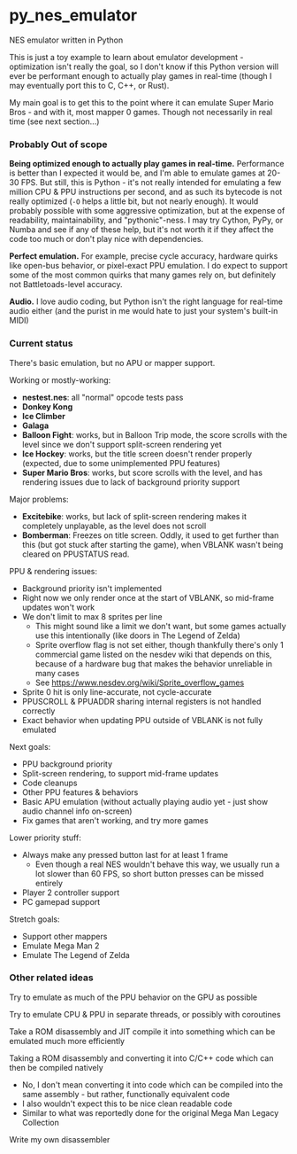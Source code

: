 # py_nes_emulator
NES emulator written in Python

This is just a toy example to learn about emulator development - optimization isn't really the goal, so I don't know if this Python version will ever be performant enough to actually play games in real-time (though I may eventually port this to C, C++, or Rust).

My main goal is to get this to the point where it can emulate Super Mario Bros - and with it, most mapper 0 games. Though not necessarily in real time (see next section...)

### Probably Out of scope

**Being optimized enough to actually play games in real-time.** Performance is better than I expected it would be, and I'm able to emulate games at 20-30 FPS. But still, this is Python - it's not really intended for emulating a few million CPU & PPU instructions per second, and as such its bytecode is not really optimized (`-O` helps a little bit, but not nearly enough). It would probably possible with some aggressive optimization, but at the expense of readability, maintainability, and "pythonic"-ness. I may try Cython, PyPy, or Numba and see if any of these help, but it's not worth it if they affect the code too much or don't play nice with dependencies.

**Perfect emulation.** For example, precise cycle accuracy, hardware quirks like open-bus behavior, or pixel-exact PPU emulation. I do expect to support some of the most common quirks that many games rely on, but definitely not Battletoads-level accuracy.

**Audio.** I love audio coding, but Python isn't the right language for real-time audio either (and the purist in me would hate to just your system's built-in MIDI)

### Current status

There's basic emulation, but no APU or mapper support.

Working or mostly-working:

- **nestest.nes**: all "normal" opcode tests pass
- **Donkey Kong**
- **Ice Climber**
- **Galaga**
- **Balloon Fight**: works, but in Balloon Trip mode, the score scrolls with the level since we don't support split-screen rendering yet
- **Ice Hockey**: works, but the title screen doesn't render properly (expected, due to some unimplemented PPU features)
- **Super Mario Bros**: works, but score scrolls with the level, and has rendering issues due to lack of background priority support

Major problems:

- **Excitebike**: works, but lack of split-screen rendering makes it completely unplayable, as the level does not scroll
- **Bomberman**: Freezes on title screen. Oddly, it used to get further than this (but got stuck after starting the game), when VBLANK wasn't being cleared on PPUSTATUS read.

PPU & rendering issues:

- Background priority isn't implemented
- Right now we only render once at the start of VBLANK, so mid-frame updates won't work
- We don't limit to max 8 sprites per line
	- This might sound like a limit we don't want, but some games actually use this intentionally (like doors in The Legend of Zelda)
	- Sprite overflow flag is not set either, though thankfully there's only 1 commercial game listed on the nesdev wiki that depends on this, because of a hardware bug that makes the behavior unreliable in many cases
	- See https://www.nesdev.org/wiki/Sprite_overflow_games
- Sprite 0 hit is only line-accurate, not cycle-accurate
- PPUSCROLL & PPUADDR sharing internal registers is not handled correctly
- Exact behavior when updating PPU outside of VBLANK is not fully emulated

Next goals:

- PPU background priority
- Split-screen rendering, to support mid-frame updates
- Code cleanups
- Other PPU features & behaviors
- Basic APU emulation (without actually playing audio yet - just show audio channel info on-screen)
- Fix games that aren't working, and try more games

Lower priority stuff:

- Always make any pressed button last for at least 1 frame
	- Even though a real NES wouldn't behave this way, we usually run a lot slower than 60 FPS, so short button presses can be missed entirely
- Player 2 controller support
- PC gamepad support

Stretch goals:

- Support other mappers
- Emulate Mega Man 2
- Emulate The Legend of Zelda

### Other related ideas

Try to emulate as much of the PPU behavior on the GPU as possible

Try to emulate CPU & PPU in separate threads, or possibly with coroutines

Take a ROM disassembly and JIT compile it into something which can be emulated much more efficiently

Taking a ROM disassembly and converting it into C/C++ code which can then be compiled natively

- No, I don't mean converting it into code which can be compiled into the same assembly - but rather, functionally equivalent code
- I also wouldn't expect this to be nice clean readable code
- Similar to what was reportedly done for the original Mega Man Legacy Collection

Write my own disassembler
